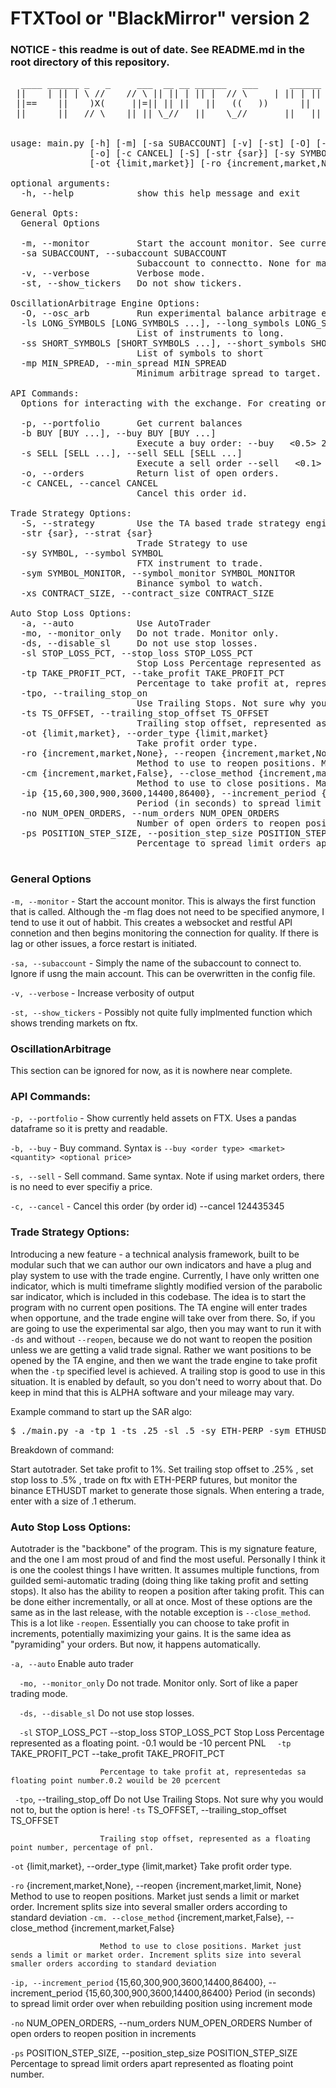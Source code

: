 # FTXTool or "BlackMirror" version 2

### NOTICE - this readme is out of date. See README.md in the root directory of this repository.

<pre>
  ____ ______ _   _     ___  __ __ ______   ___      ______ ____   ___  ____    ____ ____ 
 ||    | || | \ //    // \ || || | || |  // \     | || | || \ // \ || \  ||    || \
 ||==    ||    )X(     ||=|| || ||   ||   ((   ))      ||   ||_// ||=|| ||  )) ||==  ||_//
 ||      ||   // \    || || \_//   ||    \_//       ||   || \ || || ||_//  ||___ || \


usage: main.py [-h] [-m] [-sa SUBACCOUNT] [-v] [-st] [-O] [-ls LONG_SYMBOLS [LONG_SYMBOLS ...]] [-ss SHORT_SYMBOLS [SHORT_SYMBOLS ...]] [-mp MIN_SPREAD] [-p] [-b BUY [BUY ...]] [-s SELL [SELL ...]]
               [-o] [-c CANCEL] [-S] [-str {sar}] [-sy SYMBOL] [-sym SYMBOL_MONITOR] [-xs CONTRACT_SIZE] [-a] [-mo] [-ds] [-sl STOP_LOSS_PCT] [-tp TAKE_PROFIT_PCT] [-tpo] [-ts TS_OFFSET]
               [-ot {limit,market}] [-ro {increment,market,None}] [-cm {increment,market,False}] [-ip {15,60,300,900,3600,14400,86400}] [-no NUM_OPEN_ORDERS] [-ps POSITION_STEP_SIZE]

optional arguments:
  -h, --help            show this help message and exit

General Opts:
  General Options

  -m, --monitor         Start the account monitor. See current status.
  -sa SUBACCOUNT, --subaccount SUBACCOUNT
                        Subaccount to connectto. None for main account.
  -v, --verbose         Verbose mode.
  -st, --show_tickers   Do not show tickers.

OscillationArbitrage Engine Options:
  -O, --osc_arb         Run experimental balance arbitrage engine.
  -ls LONG_SYMBOLS [LONG_SYMBOLS ...], --long_symbols LONG_SYMBOLS [LONG_SYMBOLS ...]
                        List of instruments to long.
  -ss SHORT_SYMBOLS [SHORT_SYMBOLS ...], --short_symbols SHORT_SYMBOLS [SHORT_SYMBOLS ...]
                        List of symbols to short
  -mp MIN_SPREAD, --min_spread MIN_SPREAD
                        Minimum arbitrage spread to target.

API Commands:
  Options for interacting with the exchange. For creating orders, the syntax is -b/-s <order type> <quantity> <price>

  -p, --portfolio       Get current balances
  -b BUY [BUY ...], --buy BUY [BUY ...]
                        Execute a buy order: --buy <limit> <ETH-PERP> <0.5> 2898.89
  -s SELL [SELL ...], --sell SELL [SELL ...]
                        Execute a sell order --sell <market> <BTC-USD> <0.1>
  -o, --orders          Return list of open orders.
  -c CANCEL, --cancel CANCEL
                        Cancel this order id.

Trade Strategy Options:
  -S, --strategy        Use the TA based trade strategy engine.
  -str {sar}, --strat {sar}
                        Trade Strategy to use
  -sy SYMBOL, --symbol SYMBOL
                        FTX instrument to trade.
  -sym SYMBOL_MONITOR, --symbol_monitor SYMBOL_MONITOR
                        Binance symbol to watch.
  -xs CONTRACT_SIZE, --contract_size CONTRACT_SIZE

Auto Stop Loss Options:
  -a, --auto            Use AutoTrader
  -mo, --monitor_only   Do not trade. Monitor only.
  -ds, --disable_sl     Do not use stop losses.
  -sl STOP_LOSS_PCT, --stop_loss STOP_LOSS_PCT
                        Stop Loss Percentage represented as a floating point. -0.1 would be -10 percent PNL
  -tp TAKE_PROFIT_PCT, --take_profit TAKE_PROFIT_PCT
                        Percentage to take profit at, representedas sa floating point number.0.2 wouild be 20 pcercent
  -tpo, --trailing_stop_on
                        Use Trailing Stops. Not sure why you would not to, but the option is here!
  -ts TS_OFFSET, --trailing_stop_offset TS_OFFSET
                        Trailing stop offset, represented as a floating point number, percentage of pnl.
  -ot {limit,market}, --order_type {limit,market}
                        Take profit order type.
  -ro {increment,market,None}, --reopen {increment,market,None}
                        Method to use to reopen positions. Market just sends a limit or market order. Increment splits size into several smaller orders according to standard deviation
  -cm {increment,market,False}, --close_method {increment,market,False}
                        Method to use to close positions. Market just sends a limit or market order. Increment splits size into several smaller orders according to standard deviation
  -ip {15,60,300,900,3600,14400,86400}, --increment_period {15,60,300,900,3600,14400,86400}
                        Period (in seconds) to spread limit order over when rebuilding position using increment mode
  -no NUM_OPEN_ORDERS, --num_orders NUM_OPEN_ORDERS
                        Number of open orders to reopen position in increments
  -ps POSITION_STEP_SIZE, --position_step_size POSITION_STEP_SIZE
                        Percentage to spread limit orders apart represented as floating point number.

</pre>

### General Options

`-m, --monitor` - Start the account monitor. This is always the first function that is called. Although the -m flag 
does not need to be specified anymore, I tend to use it out of habbit. This creates a websocket and restful API 
connetion and then begins monitoring the connection for quality. If there is lag or other issues, a force restart 
is initiated. 

`-sa, --subaccount` - Simply the name of the subaccount to connect to. Ignore if usng the main account. This can be 
overwritten in the config file. 

`-v, --verbose` - Increase verbosity of output

`-st, --show_tickers` - Possibly not quite fully implmented function which shows trending markets on ftx. 




### OscillationArbitrage 

This section can be ignored for now, as it is nowhere near complete. 


### API Commands:

`-p, --portfolio` - Show currently held assets on FTX. Uses a pandas dataframe so it is pretty and readable. 

`-b, --buy` - Buy command. Syntax is `--buy <order type> <market> <quantity> <optional price>`

`-s, --sell` - Sell command. Same syntax. Note if using market orders, there is no need to ever specifiy a price.

`-c, --cancel` - Cancel this order (by order id) --cancel 124435345




### Trade Strategy Options:

Introducing a new feature - a technical analysis framework, built to be modular such that we can author our 
own indicators and have a plug and play system to use with the trade engine. Currently, I have only written one 
indicator, which is multi timeframe slightly modified version of the parabolic sar indicator, which is included 
in this codebase. The idea is to start the program with no current open positions. The TA engine will enter trades 
when opportune, and the trade engine will take over from there. So, if you are going to use the experimental 
sar algo, then you may want to run it with `-ds` and without `--reopen`, because we do not want to reopen the 
position unless we are getting a valid trade signal. Rather we want positions to be opened by the TA engine, 
and then we want the trade engine to take profit when the `-tp` specified level is achieved. A trailing stop 
is good to use in this situation. It is enabled by default, so you don't need to worry about that. Do keep in 
mind that this is ALPHA software and your mileage may vary.

Example command to start up the SAR algo:
<pre>
$ ./main.py -a -tp 1 -ts .25 -sl .5 -sy ETH-PERP -sym ETHUSDT -xs .1
</pre>

Breakdown of command:

Start autotrader. Set take profit to 1%. Set trailing stop offset to .25% , set stop loss to .5% , trade on 
ftx with ETH-PERP futures, but monitor the binance ETHUSDT market to generate those signals. When entering a 
trade, enter with a size of .1 etherum. 


### Auto Stop Loss Options:

Autotrader is the "backbone" of the program. This is my signature feature, and the one I am most proud of 
and find the most useful. Personally I think it is one the coolest things I have written. It assumes multiple functions, 
from guilded semi-automatic  trading (doing thing like taking profit and setting stops). 
It also has the ability to reopen a position after taking profit. This can be done either incrementally, or all at once. 
Most of these options are the same as in the last release, with the notable exception is `--close_method`. 
This is a lot like `-reopen`. Essentially you can choose to take profit in increments, potentially maximizing your gains.
It is the same idea as "pyramiding" your orders. But now, it happens automatically. 

`-a, --auto`            Enable auto trader

`  -mo, --monitor_only`   Do not trade. Monitor only. Sort of like a paper trading mode.

`  -ds, --disable_sl`     Do not use stop losses.

`  -sl` STOP_LOSS_PCT --stop_loss STOP_LOSS_PCT
                        Stop Loss Percentage represented as a floating point. -0.1 would be -10 percent PNL
`  -tp` TAKE_PROFIT_PCT --take_profit TAKE_PROFIT_PCT

                        Percentage to take profit at, representedas sa floating point number.0.2 wouild be 20 pcercent
 ` -tpo`, --trailing_stop_off
                       Do not Use Trailing Stops. Not sure why you would not to, but the option is here!
  `-ts` TS_OFFSET, --trailing_stop_offset TS_OFFSET

                        Trailing stop offset, represented as a floating point number, percentage of pnl.
  `-ot` {limit,market}, --order_type {limit,market}
                        Take profit order type.

  `-ro` {increment,market,None}, --reopen {increment,market,limit, None}
                        Method to use to reopen positions. Market just sends a limit or market order. Increment splits size into several smaller orders according to standard deviation
  `-cm. --close_method`  {increment,market,False}, --close_method {increment,market,False}

                        Method to use to close positions. Market just sends a limit or market order. Increment splits size into several smaller orders according to standard deviation
  `-ip, --increment_period` {15,60,300,900,3600,14400,86400}, --increment_period {15,60,300,900,3600,14400,86400}
                        Period (in seconds) to spread limit order over when rebuilding position using increment mode

  `-no` NUM_OPEN_ORDERS, --num_orders NUM_OPEN_ORDERS
                        Number of open orders to reopen position in increments

  `-ps` POSITION_STEP_SIZE, --position_step_size POSITION_STEP_SIZE
                        Percentage to spread limit orders apart represented as floating point number.



